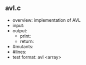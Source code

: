 ## avl.c
 - overview: implementation of AVL
 - input: 
 - output: 
     - print: 
     - return: 
 - #mutants: 
 - #lines: 
 - test format: avl \<array\> 
